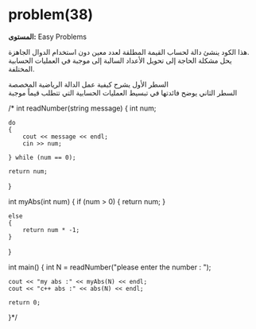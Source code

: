 # problem(38)

**المستوى:** Easy Problems

هذا الكود ينشئ دالة لحساب القيمة المطلقة لعدد معين دون استخدام الدوال الجاهزة.  
يحل مشكلة الحاجة إلى تحويل الأعداد السالبة إلى موجبة في العمليات الحسابية المختلفة.  

السطر الأول يشرح كيفية عمل الدالة الرياضية المخصصة  
السطر الثاني يوضح فائدتها في تبسيط العمليات الحسابية التي تتطلب قيماً موجبة

/* int readNumber(string message)
{
	int num;

	do
	{
		cout << message << endl;
		cin >> num;

	} while (num == 0);

	return num;
}

int myAbs(int num)
{
	if (num > 0)
	{
		return num;
	}

	else
	{
		return num * -1;
	}
}

int main()
{
	int N = readNumber("please enter the number : ");

	cout << "my abs :" << myAbs(N) << endl;
	cout << "c++ abs :" << abs(N) << endl;
	
	return 0;
}*/

```cpp

```